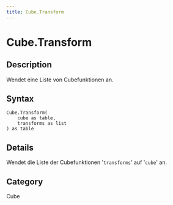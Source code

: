 ```yaml
---
title: Cube.Transform
---
```


# Cube.Transform


## Description

Wendet eine Liste von Cubefunktionen an.


## Syntax

```powerquery
Cube.Transform(
    cube as table,
    transforms as list
) as table
```


## Details

Wendet die Liste der Cubefunktionen '<code>transforms</code>' auf '<code>cube</code>' an.



## Category
Cube
